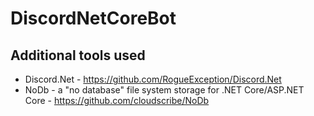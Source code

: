 # DiscordNetCoreBot

## Additional tools used

- Discord.Net - https://github.com/RogueException/Discord.Net
- NoDb - a "no database" file system storage for .NET Core/ASP.NET Core - https://github.com/cloudscribe/NoDb